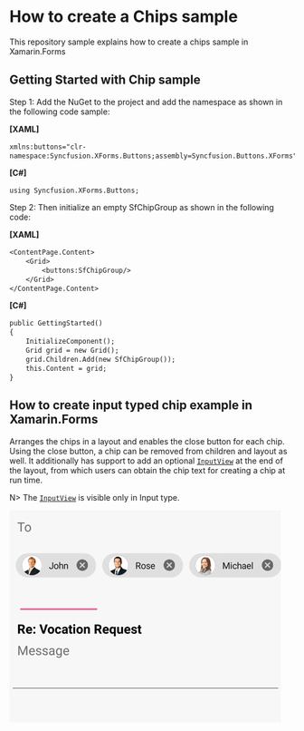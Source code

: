 # How to create a Chips sample
This repository sample explains how to create a chips sample in Xamarin.Forms 
## Getting Started with Chip sample
Step 1: Add the NuGet to the project and add the namespace as shown in the following code sample:

**[XAML]**

```
xmlns:buttons="clr-namespace:Syncfusion.XForms.Buttons;assembly=Syncfusion.Buttons.XForms"
```
**[C#]**

```
using Syncfusion.XForms.Buttons;
```
Step 2: Then initialize an empty SfChipGroup as shown in the following code:

**[XAML]**

```
<ContentPage.Content>
    <Grid>
        <buttons:SfChipGroup/>
    </Grid>
</ContentPage.Content>
```
**[C#]**
```
public GettingStarted()
{
    InitializeComponent();
    Grid grid = new Grid();
    grid.Children.Add(new SfChipGroup());
    this.Content = grid;
}
```

## How to create input typed chip example in Xamarin.Forms
Arranges the chips in a layout and enables the close button for each chip. Using the close button, a chip can be removed from children and layout as well. It additionally has support to add an optional [`InputView`](https://help.syncfusion.com/xamarin/chips/customization#inputview) at the end of the layout, from which users can obtain the chip text for creating a chip at run time.

N> The [`InputView`](https://help.syncfusion.com/xamarin/chips/customization#inputview) is visible only in Input type.

![](https://github.com/SyncfusionExamples/How-to-create-input-typed-chip-example-in-Xamarin.Forms/blob/main/Input.gif)
